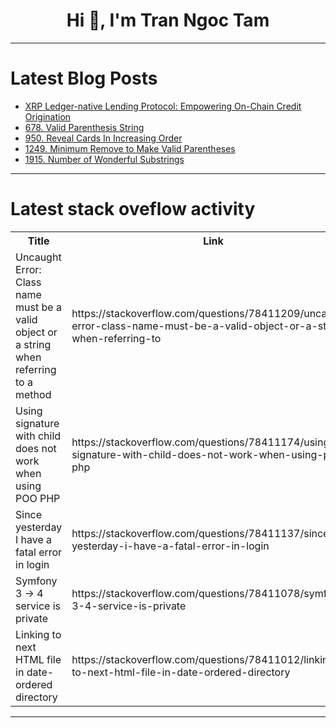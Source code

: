 <h1 align="center">Hi 👋, I'm Tran Ngoc Tam</h1>

---

# Latest Blog Posts 
<!-- BLOG-POST-LIST:START -->
- [XRP Ledger-native Lending Protocol: Empowering On-Chain Credit Origination](https://dev.to/ripplexdev/xrp-ledger-native-lending-protocol-empowering-on-chain-credit-origination-2hho)
- [678. Valid Parenthesis String](https://dev.to/mdarifulhaque/678-valid-parenthesis-string-3bcf)
- [950. Reveal Cards In Increasing Order](https://dev.to/mdarifulhaque/950-reveal-cards-in-increasing-order-4gie)
- [1249. Minimum Remove to Make Valid Parentheses](https://dev.to/mdarifulhaque/1249-minimum-remove-to-make-valid-parentheses-db4)
- [1915. Number of Wonderful Substrings](https://dev.to/mdarifulhaque/1915-number-of-wonderful-substrings-3mok)
<!-- BLOG-POST-LIST:END -->

---

# Latest stack oveflow activity
<table>
  <tr><th>Title</th><th>Link</th></tr>
  <!-- STACKOVERFLOW:START --><tr><td>Uncaught Error: Class name must be a valid object or a string when referring to a method</td><td>https://stackoverflow.com/questions/78411209/uncaught-error-class-name-must-be-a-valid-object-or-a-string-when-referring-to</td></tr><tr><td>Using signature with child does not work when using POO PHP</td><td>https://stackoverflow.com/questions/78411174/using-signature-with-child-does-not-work-when-using-poo-php</td></tr><tr><td>Since yesterday I have a fatal error in login</td><td>https://stackoverflow.com/questions/78411137/since-yesterday-i-have-a-fatal-error-in-login</td></tr><tr><td>Symfony 3 -&gt; 4 service is private</td><td>https://stackoverflow.com/questions/78411078/symfony-3-4-service-is-private</td></tr><tr><td>Linking to next HTML file in date-ordered directory</td><td>https://stackoverflow.com/questions/78411012/linking-to-next-html-file-in-date-ordered-directory</td></tr><!-- STACKOVERFLOW:END -->
</table>

---


